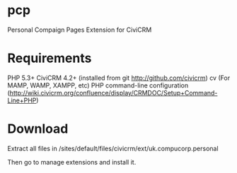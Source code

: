 # pcp
Personal Compaign Pages Extension for CiviCRM

# Requirements

PHP 5.3+
CiviCRM 4.2+ (installed from git http://github.com/civicrm)
cv
(For MAMP, WAMP, XAMPP, etc) PHP command-line configuration (http://wiki.civicrm.org/confluence/display/CRMDOC/Setup+Command-Line+PHP)

# Download
Extract all files in /sites/default/files/civicrm/ext/uk.compucorp.personal

Then go to manage extensions and install it.
